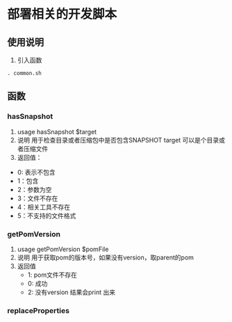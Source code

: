 # 部署相关的开发脚本

## 使用说明
1. 引入函数
```
. common.sh
```

## 函数

###  hasSnapshot
1. usage
   hasSnapshot $target
2. 说明
   用于检查目录或者压缩包中是否包含SNAPSHOT
   target 可以是个目录或者压缩文件
3. 返回值：
  - 0: 表示不包含
  - 1：包含
  - 2：参数为空
  - 3：文件不存在
  - 4：相关工具不存在
  - 5：不支持的文件格式

### getPomVersion
1. usage
   getPomVersion $pomFile
2. 说明
    用于获取pom的版本号，如果没有version，取parent的pom
3. 返回值
   - 1: pom文件不存在
   - 0: 成功
   - 2: 没有version
    结果会print 出来
    
### replaceProperties
